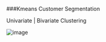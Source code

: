 ###Kmeans Customer Segmentation

Univariate | Bivariate Clustering


![image](https://user-images.githubusercontent.com/53484809/208311144-adc367b1-e44c-467c-97ad-3593de1b0442.png)

